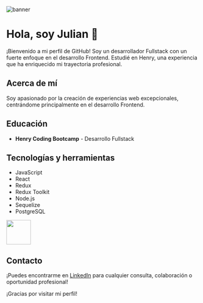 ![banner](https://semidotinfotech.com/web/images/frontend_banner.jpg)

# Hola, soy Julian 👋

¡Bienvenido a mi perfil de GitHub! Soy un desarrollador Fullstack con un fuerte enfoque en el desarrollo Frontend. Estudié en Henry, una experiencia que ha enriquecido mi trayectoria profesional.

## Acerca de mí
Soy apasionado por la creación de experiencias web excepcionales, centrándome principalmente en el desarrollo Frontend.

## Educación
- **Henry Coding Bootcamp** - Desarrollo Fullstack

## Tecnologías y herramientas
- JavaScript 
- React 
- Redux 
- Redux Toolkit 
- Node.js 
- Sequelize 
- PostgreSQL 

<img height="64px" src="https://cdn.svgporn.com/logos/html-5.svg">

## Contacto
¡Puedes encontrarme en [LinkedIn](https://www.linkedin.com/in/julian-casta%C3%B1o-a-264a89278/) para cualquier consulta, colaboración o oportunidad profesional!

¡Gracias por visitar mi perfil!
